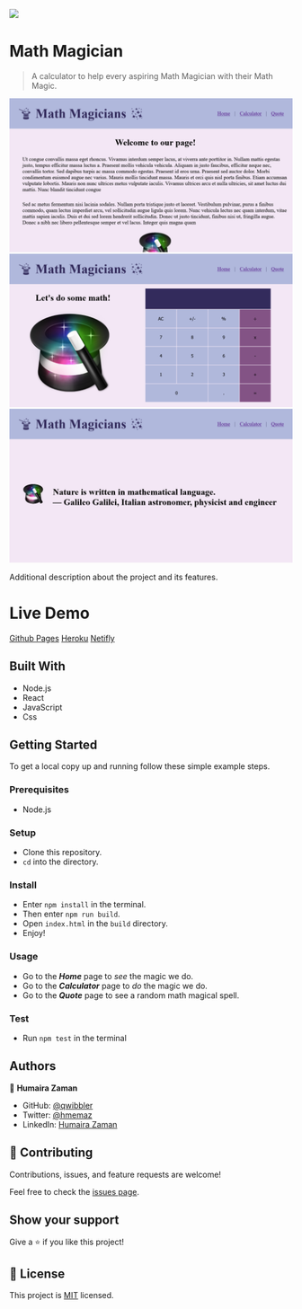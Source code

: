 ![](https://img.shields.io/badge/Microverse-blueviolet)

# Math Magician

> A calculator to help every aspiring Math Magician with their Math Magic.

![screenshot](./public/screenshot-home.png)
![screenshot](./public/screenshot-calc.png)
![screenshot](./public/screenshot-quote.png)

Additional description about the project and its features.

# Live Demo

[Github Pages](https://qwibbler.github.io/math-magic/)
[Heroku](https://my-magical-math.herokuapp.com/)
[Netifly](https://my-magical-math.netlify.app/)

## Built With

- Node.js
- React
- JavaScript
- Css

## Getting Started

To get a local copy up and running follow these simple example steps.

### Prerequisites

- Node.js

### Setup

- Clone this repository.
- `cd` into the directory.

### Install

- Enter `npm install` in the terminal.
- Then enter `npm run build`.
- Open `index.html` in the `build` directory.
- Enjoy!

### Usage

- Go to the **_Home_** page to _see_ the magic we do.
- Go to the **_Calculator_** page to _do_ the magic we do.
- Go to the **_Quote_** page to see a random math magical spell.

### Test

- Run `npm test` in the terminal

## Authors

👤 **Humaira Zaman**

- GitHub: [@qwibbler](https://github.com/qwibbler)
- Twitter: [@hmemaz](https://twitter.com/hmemaz)
- LinkedIn: [Humaira Zaman](https://www.linkedin.com/in/hmemaz1994/)

## 🤝 Contributing

Contributions, issues, and feature requests are welcome!

Feel free to check the [issues page](../../issues/).

## Show your support

Give a ⭐️ if you like this project!

## 📝 License

This project is [MIT](./MIT.md) licensed.
